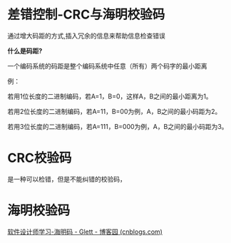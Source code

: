 # 差错控制-CRC与海明校验码

通过增大码距的方式,插入冗余的信息来帮助信息检查错误

**什么是码距?**

一个编码系统的码距是整个编码系统中任意（所有）两个码字的最小距离

例：

若用1位长度的二进制编码，若A=1，B=0，这样A，B之间的最小距离为1。

若用2位长度的二进制编码，若A=11，B=00为例，A，B之间的最小码距为2。

若用3位长度的二进制编码，若A=111，B=000为例，A，B之间的最小码距为3。

# CRC校验码

是一种可以检错，但是不能纠错的校验码，

# 海明校验码

[软件设计师学习-海明码 - Glett - 博客园 (cnblogs.com)](https://www.cnblogs.com/glett/p/17747771.html)
